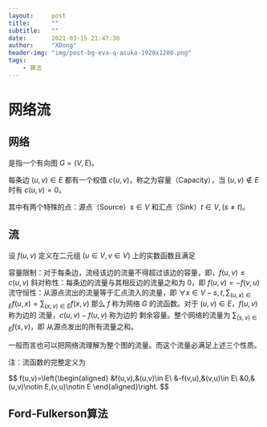```yaml
---
layout:     post
title:      ""
subtitle:   ""
date:       2021-03-15 21:47:38
author:     "XDong"
header-img: "img/post-bg-eva-q-asuka-1920x1200.png"
tags:
    - 算法
---
```



# 网络流

## 网络

是指一个有向图 $G=(V,E)$。

每条边 $(u,v)\in E$ 都有一个权值 $c(u,v)$，称之为容量（Capacity），当 $(u,v)\notin E$ 时有 $c(u,v)=0$。

其中有两个特殊的点：源点（Source）$s\in V$ 和汇点（Sink）$t\in V,(s\neq t)$。

## 流

设 $f(u,v)$ 定义在二元组 $(u\in V,v\in V)$ 上的实数函数且满足

容量限制：对于每条边，流经该边的流量不得超过该边的容量，即，$f(u,v)\leq c(u,v)$
斜对称性：每条边的流量与其相反边的流量之和为 0，即 $f(u,v)=-f(v,u)$
流守恒性：从源点流出的流量等于汇点流入的流量，即 $\forall x\in V-{s,t},\sum_{(u,x)\in E}f(u,x)=\sum_{(x,v)\in E}f(x,v)$
那么 $f$ 称为网络 $G$ 的流函数。对于 $(u,v)\in E$，$f(u,v)$ 称为边的 流量，$c(u,v)-f(u,v)$ 称为边的 剩余容量。整个网络的流量为 $\sum_{(s,v)\in E}f(s,v)$，即 从源点发出的所有流量之和。

一般而言也可以把网络流理解为整个图的流量。而这个流量必满足上述三个性质。

注：流函数的完整定义为

$$ f(u,v)=\left{\begin{aligned} &f(u,v),&(u,v)\in E\ &-f(v,u),&(v,u)\in E\ &0,&(u,v)\notin E,(v,u)\notin E \end{aligned}\right. $$

## Ford-Fulkerson算法